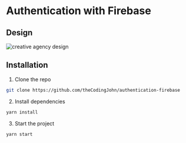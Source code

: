 # Authentication with Firebase

## Design

![creative agency design](https://elements-cover-images-0.imgix.net/3a2c40fd-7ad7-4c2d-a3c0-d98d8cdad63e?auto=compress%2Cformat&fit=max&w=2038&s=85e92b5f4dee632c84fefc5641c4e846)

## Installation

1. Clone the repo

```sh
git clone https://github.com/theCodingJohn/authentication-firebase
```

2. Install dependencies

```sh
yarn install
```

3. Start the project

```sh
yarn start
```
